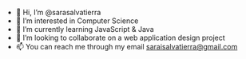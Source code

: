 - 👋 Hi, I’m @sarasalvatierra
- 👀 I’m interested in Computer Science
- 🌱 I’m currently learning JavaScript & Java
- 💞️ I’m looking to collaborate on a web application design project
- 📫 You can reach me through my email saraisalvatierra@gmail.com

<!---
sarasalvatierra/sarasalvatierra is a ✨ special ✨ repository because its `README.md` (this file) appears on your GitHub profile.
You can click the Preview link to take a look at your changes.
--->
